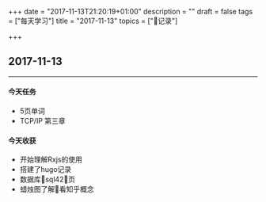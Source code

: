 +++
date = "2017-11-13T21:20:19+01:00"
description = ""
draft = false
tags = ["每天学习"]
title = "2017-11-13"
topics = ["记录"]

+++

## 2017-11-13

---
#### 今天任务
* 5页单词
* TCP/IP 第三章

#### 今天收获

* 开始理解Rxjs的使用
* 搭建了hugo记录
* 数据库sql42页
* 蜡烛图了解看知乎概念